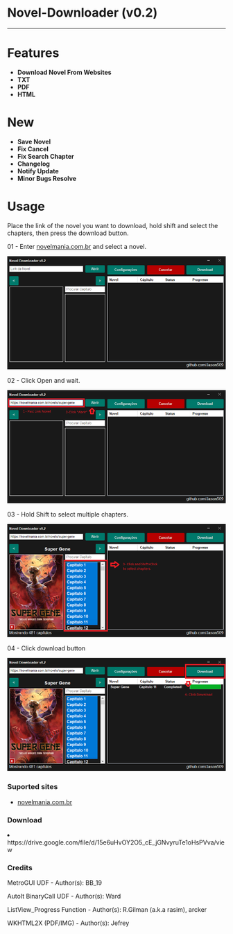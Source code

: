 # Novel-Downloader (v0.2)
<hr>
<h1>Features</h1>
<ul>
<strong><li>Download Novel From Websites</li></strong>
<strong><li>TXT</li></strong>
<strong><li>PDF</li></strong>
<strong><li>HTML</li></strong>
</ul>
<h1>New</h1>
<ul>
<strong><li>Save Novel</li></strong>
<strong><li>Fix Cancel</li></strong>
<strong><li>Fix Search Chapter</li></strong>
<strong><li>Changelog</li></strong>
<strong><li>Notify Update</li></strong>
<strong><li>Minor Bugs Resolve</li></strong>
</ul>
<h1>Usage</h1>
<p>Place the link of the novel you want to download, hold shift and select the chapters, then press the download button.</p>
<p>01 - Enter <a href= "https://novelmania.com.br/">novelmania.com.br</a> and select a novel.</p>
<img src="example/01.png" alt="">
<p>02 - Click Open and wait.</p>
<img src="example/02.png" alt="">
<p>03 - Hold Shift to select multiple chapters.</p>
<img src="example/03.png" alt="">
<p>04 - Click download button</p>
<img src="example/04.png" alt="">

<h3>Suported sites</h3>
<ul>
<li><a href= "https://novelmania.com.br/">novelmania.com.br</a></li>
</ul>
<h3>Download</h3>
<li>https://drive.google.com/file/d/15e6uHvOY2O5_cE_jGNvyruTe1oHsPVva/view</li>

<h3>Credits</h3>
<p>MetroGUI UDF - Author(s): BB_19</p>
<p>AutoIt BinaryCall UDF - Author(s): Ward</p>
<p>ListView_Progress Function - Author(s): R.Gilman (a.k.a rasim), arcker</p>
<p>WKHTML2X (PDF/IMG) - Author(s): Jefrey</p>
